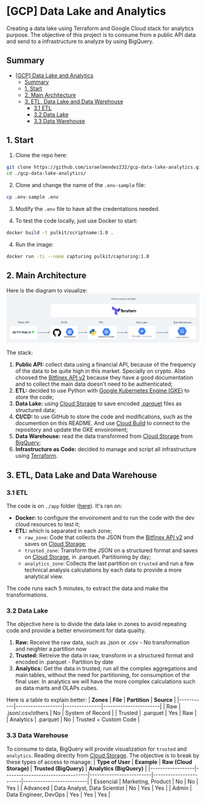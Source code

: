 # [GCP] Data Lake and Analytics
Creating a data lake using Terraform and Google Cloud stack for analytics purpose. The objective of this project is to consume from a public API data and send to a infrastructure to analyze by using BigQuery.

## Summary
- [[GCP] Data Lake and Analytics](#gcp-data-lake-and-analytics)
  - [Summary](#summary)
  - [1. Start](#1-start)
  - [2. Main Architecture](#2-main-architecture)
  - [3. ETL, Data Lake and Data Warehouse](#3-etl-data-lake-and-data-warehouse)
    - [3.1 ETL](#31-etl)
    - [3.2 Data Lake](#32-data-lake)
    - [3.3 Data Warehouse](#33-data-warehouse)

## 1. Start
1. Clone the repo here:
``` bash
git clone https://github.com/israelmendez232/gcp-data-lake-analytics.git
cd ./gcp-data-lake-analytics/
```

2. Clone and change the name of the `.env-sample` file:
``` bash
cp .env-sample .env
```

3. Modify the `.env` file to have all the credentations needed.

4. To test the code locally, just use Docker to start:
``` bash
docker build -t pulkit/scriptname:1.0 .
```

4. Run the image:
``` bash
docker run -ti --name capturing pulkit/capturing:1.0
```

## 2. Main Architecture
Here is the diagram to visualize:
![Main Architecture](images/main_architecture.png)

The stack:
1. **Public API:** collect data using a financial API, because of the frequency of the data to be quite high in this market. Specially on crypto. Also choosed the [Bitfinex API v2](https://docs.bitfinex.com/docs/introduction) because they have a good documentation and to collect the main data doesn't need to be authenticated;
2. **ETL:** decided to use Python with [Google Kubernetes Engine (GKE)](https://cloud.google.com/kubernetes-engine?hl=pt-br) to store the code;
3. **Data Lake:** using [Cloud Storage](https://cloud.google.com/storage?hl=pt-br) to save encoded [.parquet](https://cloud.google.com/bigquery/docs/loading-data-cloud-storage-parquet?hl=pt-br#:~:text=Parquet%20%C3%A9%20um%20formato%20de,%2C%20bem%20como%20substitu%C3%AD%2Dlas.) files as structured data;
4.  **CI/CD:** to use GitHub to store the code and modifications, such as the documention on this README. And use [Cloud Build](https://cloud.google.com/build?hl=pt-br) to connect to the repository and update the GKE envoiroment;
5.  **Data Warehouse:** read the data transformed from [Cloud Storage](https://cloud.google.com/storage?hl=pt-br) from [BigQuery](https://cloud.google.com/bigquery?hl=pt-br);
6.  **Infrastructure as Code:** decided to manage and script all infrastructure using [Terraform](https://www.terraform.io/).

## 3. ETL, Data Lake and Data Warehouse

### 3.1 ETL
The code is on `./app` folder ([here](https://github.com/israelmendez232/gcp-data-lake-analytics/tree/main/app)). It's ran on:
- **Docker:** to configure the envoiroment and to run the code with the dev cloud resources to test it;
- **ETL:** which is separated in each zone;
  - `raw_zone`: Code that collects the JSON from the [Bitfinex API v2](https://docs.bitfinex.com/docs/introduction) and saves on [Cloud Storage](https://cloud.google.com/storage?hl=pt-br);
  - `trusted_zone`: Transform the JSON on a structured format and saves on [Cloud Storage](https://cloud.google.com/storage?hl=pt-br), in .parquet. Partitioning by day;
  - `analytics_zone`: Collects the last partition on `trusted` and run a few technical analysis calculations by each data to provide a more analytical view.

The code runs each 5 minutes, to extract the data and make the transformations.
### 3.2 Data Lake
The objective here is to divide the data lake in zones to avoid repeating code and provide a better envoiroment for data quality. 
1. **Raw:** Receive the raw data, such as .json or .csv - No transformation and neighter a partition now
1. **Trusted:** Retreive the data in raw, transform in a structured format and encoded in .parquet - Partition by date
1. **Analytics:** Get the data in trusted, run all the complex aggregations and main tables, without the need for partitioning, for consumption of the final user. In analytics we will have the more complex calculations such as data marts and OLAPs cubes.

Here is a table to explain better:
| **Zones** | **File**          | **Partition** | **Source**            |
|-----------|-------------------|---------------|-----------------------|
| Raw       | .json/.csv/others | No            | System of Record      |
| Trusted   | .parquet          | Yes           | Raw                   |
| Analytics | .parquet          | No            | Trusted + Custom Code |

### 3.3 Data Warehouse
To consume to data, BigQuery will provide visualization for `trusted` and `analytics`. Reading directly from [Cloud Storage](https://cloud.google.com/storage?hl=pt-br). The objective is to break by these types of access to manage:
| **Type of User** | **Example**                      | **Raw (Cloud Storage)** | **Trusted (BigQuery)** | **Analytics (BigQuery)** |
|------------------|----------------------------------|-------------------------|------------------------|--------------------------|
| Essencial        | Marketing, Product               | No                      | No                     | Yes                      |
| Advanced         | Data Analyst, Data Scientist     | No                      | Yes                    | Yes                      |
| Admin            | Data Engineer, DevOps            | Yes                     | Yes                    | Yes                      |
